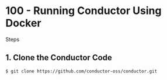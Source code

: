 # 100 - Running Conductor Using Docker

Steps

## 1. Clone the Conductor Code
```   
$ git clone https://github.com/conductor-oss/conductor.git
```

